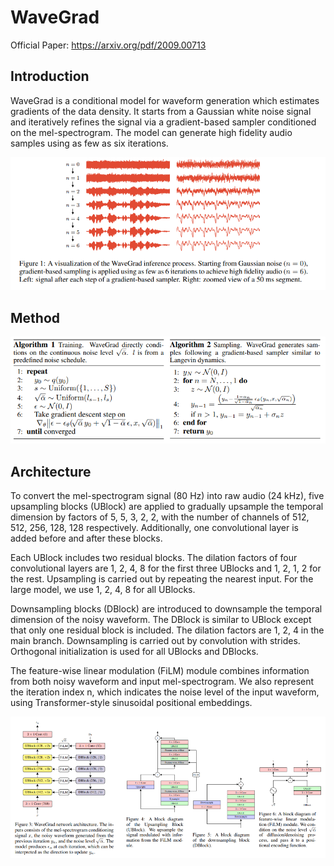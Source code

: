 # WaveGrad 
Official Paper: https://arxiv.org/pdf/2009.00713

## Introduction
WaveGrad is a conditional model for waveform generation which estimates gradients of the data density. It starts from a Gaussian white noise signal and iteratively refines the signal via a gradient-based sampler conditioned on the mel-spectrogram. The model can generate high fidelity audio samples using as few as six iterations.

![](./wavegrad_intro.png)

## Method
![](./wavegrad_theory1.png)

## Architecture
To convert the mel-spectrogram signal (80 Hz) into raw audio (24 kHz), five upsampling blocks (UBlock) are applied to gradually upsample the temporal dimension by factors of 5, 5, 3, 2, 2, with the number of channels of 512, 512, 256, 128, 128 respectively. Additionally, one convolutional layer is added before and after these blocks. 

Each UBlock includes two residual blocks. The dilation factors of four convolutional layers are 1, 2, 4, 8 for the first three UBlocks and 1, 2, 1, 2 for the rest. Upsampling is carried out by repeating the nearest input. For the large model, we use 1, 2, 4, 8 for all UBlocks.

Downsampling blocks (DBlock) are introduced to downsample the temporal dimension of the noisy waveform. The DBlock is similar to UBlock except that only one residual block is included. The dilation factors are 1, 2, 4 in the main branch. Downsampling is carried out by convolution with strides. Orthogonal initialization is used for all UBlocks and DBlocks. 

The feature-wise linear modulation (FiLM) module combines information from both noisy waveform and input mel-spectrogram. We also represent the iteration index n, which indicates the noise level of the input waveform, using Transformer-style sinusoidal positional embeddings.

![](./wavegrad_arch1.png)

